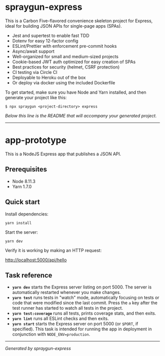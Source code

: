 # spraygun-express

This is a Carbon Five-flavored convenience skeleton project for Express, ideal for building JSON APIs for single-page apps (SPAs).

- Jest and supertest to enable fast TDD
- Dotenv for easy 12-factor config
- ESLint/Prettier with enforcement pre-commit hooks
- Async/await support
- Well-organized for small and medium-sized projects
- Cookie-based JWT auth optimized for easy creation of SPAs
- Best practices for security (helmet, CSRF protection)
- CI testing via Circle CI
- Deployable to Heroku out of the box
- Or deploy via docker using the included Dockerfile

To get started, make sure you have Node and Yarn installed, and then generate your project like this:

```
$ npx spraygun <project-directory> express
```

_Below this line is the README that will accompany your generated project._

---

<!-- END SPRAYGUN BANNER -->

# app-prototype

This is a NodeJS Express app that publishes a JSON API.

## Prerequisites

- Node 8.11.3
- Yarn 1.7.0

## Quick start

Install dependencies:

```
yarn install
```

Start the server:

```
yarn dev
```

Verify it is working by making an HTTP request:

<http://localhost:5000/api/hello>

## Task reference

- **`yarn dev`** starts the Express server listing on port 5000. The server is automatically restarted whenever you make changes.
- **`yarn test`** runs tests in "watch" mode, automatically focusing on tests or code that were modified since the last commit. Press the `a` key after the test runner has started to watch all tests in the project.
- **`yarn test:coverage`** runs all tests, prints coverage stats, and then exits.
- **`yarn lint`** runs all ESLint checks and then exits.
- **`yarn start`** starts the Express server on port 5000 (or `$PORT`, if specified). This task is intended for running the app in deployment in conjunction with `NODE_ENV=production`.

---

_Generated by spraygun-express_
